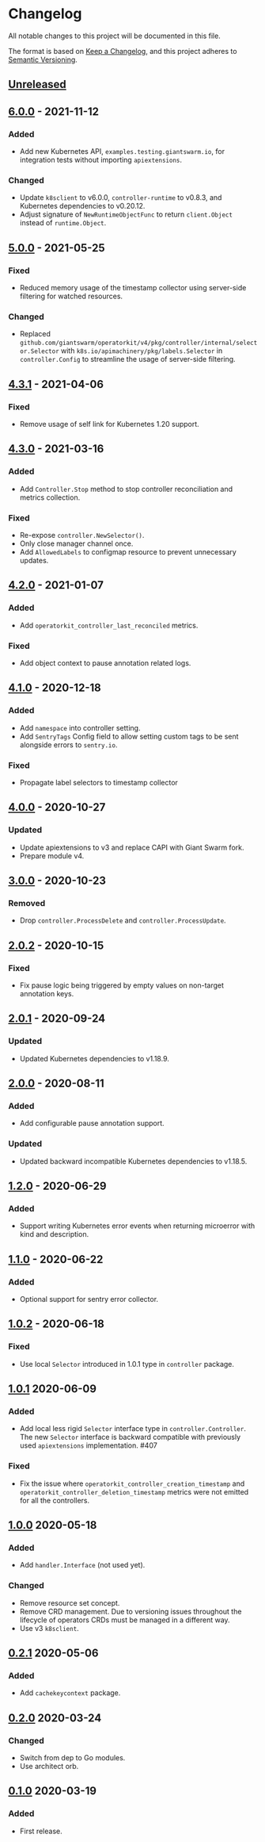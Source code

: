 # Changelog

All notable changes to this project will be documented in this file.

The format is based on [Keep a Changelog](https://keepachangelog.com/en/1.0.0/),
and this project adheres to [Semantic Versioning](https://semver.org/spec/v2.0.0.html).



## [Unreleased]

## [6.0.0] - 2021-11-12

### Added

- Add new Kubernetes API, `examples.testing.giantswarm.io`, for integration tests without importing `apiextensions`.

### Changed

- Update `k8sclient` to v6.0.0, `controller-runtime` to v0.8.3, and Kubernetes dependencies to v0.20.12.
- Adjust signature of `NewRuntimeObjectFunc` to return `client.Object` instead of `runtime.Object`.

## [5.0.0] - 2021-05-25

### Fixed

- Reduced memory usage of the timestamp collector using server-side filtering for watched resources.

### Changed

- Replaced `github.com/giantswarm/operatorkit/v4/pkg/controller/internal/selector.Selector` with
  `k8s.io/apimachinery/pkg/labels.Selector` in `controller.Config` to streamline the usage of server-side filtering.

## [4.3.1] - 2021-04-06

### Fixed

- Remove usage of self link for Kubernetes 1.20 support.

## [4.3.0] - 2021-03-16

### Added

- Add `Controller.Stop` method to stop controller reconciliation and metrics collection.

### Fixed

- Re-expose `controller.NewSelector()`.
- Only close manager channel once.
- Add `AllowedLabels` to configmap resource to prevent unnecessary updates.

## [4.2.0] - 2021-01-07

### Added

- Add `operatorkit_controller_last_reconciled` metrics.

### Fixed

- Add object context to pause annotation related logs.

## [4.1.0] - 2020-12-18

### Added

- Add `namespace` into controller setting.
- Add `SentryTags` Config field to allow setting custom tags to be sent alongside errors to `sentry.io`.

### Fixed

- Propagate label selectors to timestamp collector

## [4.0.0] - 2020-10-27

### Updated

- Update apiextensions to v3 and replace CAPI with Giant Swarm fork.
- Prepare module v4.

## [3.0.0] - 2020-10-23

### Removed

- Drop `controller.ProcessDelete` and `controller.ProcessUpdate`.

## [2.0.2] - 2020-10-15

### Fixed

- Fix pause logic being triggered by empty values on non-target annotation keys.

## [2.0.1] - 2020-09-24

### Updated

- Updated Kubernetes dependencies to v1.18.9.

## [2.0.0] - 2020-08-11

### Added

- Add configurable pause annotation support.

### Updated

- Updated backward incompatible Kubernetes dependencies to v1.18.5.

## [1.2.0] - 2020-06-29

### Added

- Support writing Kubernetes error events when returning microerror with kind and description.

## [1.1.0] - 2020-06-22

### Added

- Optional support for sentry error collector.

## [1.0.2] - 2020-06-18

### Fixed

- Use local `Selector` introduced in 1.0.1 type in `controller` package.



## [1.0.1] 2020-06-09

### Added

- Add local less rigid `Selector` interface type in `controller.Controller`.
  The new `Selector` interface is backward compatible with previously used
  `apiextensions` implementation. #407

### Fixed

- Fix the issue where `operatorkit_controller_creation_timestamp` and
  `operatorkit_controller_deletion_timestamp` metrics were not emitted for all
  the controllers.



## [1.0.0] 2020-05-18

### Added

- Add `handler.Interface` (not used yet).

### Changed

- Remove resource set concept.
- Remove CRD management. Due to versioning issues throughout the lifecycle of
  operators CRDs must be managed in a different way.
- Use v3 `k8sclient`.



## [0.2.1] 2020-05-06

### Added

- Add `cachekeycontext` package.



## [0.2.0] 2020-03-24

### Changed

- Switch from dep to Go modules.
- Use architect orb.



## [0.1.0] 2020-03-19

### Added

- First release.



[Unreleased]: https://github.com/giantswarm/operatorkit/compare/v6.0.0...HEAD
[6.0.0]: https://github.com/giantswarm/operatorkit/compare/v5.0.0...v6.0.0
[5.0.0]: https://github.com/giantswarm/operatorkit/compare/v4.3.1...v5.0.0
[4.3.1]: https://github.com/giantswarm/operatorkit/compare/v4.3.0...v4.3.1
[4.3.0]: https://github.com/giantswarm/operatorkit/compare/v4.2.0...v4.3.0
[4.2.0]: https://github.com/giantswarm/operatorkit/compare/v4.1.0...v4.2.0
[4.1.0]: https://github.com/giantswarm/operatorkit/compare/v4.0.0...v4.1.0
[4.0.0]: https://github.com/giantswarm/operatorkit/compare/v3.0.0...v4.0.0
[3.0.0]: https://github.com/giantswarm/operatorkit/compare/v2.0.2...v3.0.0
[2.0.2]: https://github.com/giantswarm/operatorkit/compare/v2.0.1...v2.0.2
[2.0.1]: https://github.com/giantswarm/operatorkit/compare/v2.0.0...v2.0.1
[2.0.0]: https://github.com/giantswarm/operatorkit/compare/v1.2.0...v2.0.0
[1.2.0]: https://github.com/giantswarm/operatorkit/compare/v1.1.0...v1.2.0
[1.1.0]: https://github.com/giantswarm/operatorkit/compare/v1.0.2...v1.1.0
[1.0.2]: https://github.com/giantswarm/operatorkit/compare/v1.0.1...v1.0.2
[1.0.1]: https://github.com/giantswarm/operatorkit/compare/v1.0.0...v1.0.1
[1.0.0]: https://github.com/giantswarm/operatorkit/compare/v0.2.1...v1.0.0
[0.2.1]: https://github.com/giantswarm/operatorkit/compare/v0.2.0...v0.2.1
[0.2.0]: https://github.com/giantswarm/operatorkit/compare/v0.1.0...v0.2.0

[0.1.0]: https://github.com/giantswarm/operatorkit/releases/tag/v0.1.0
